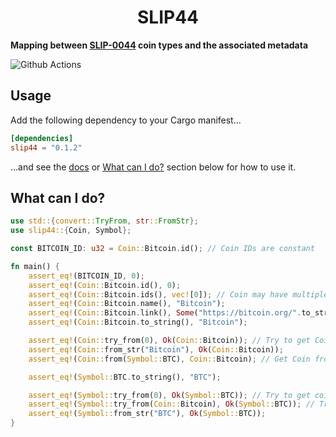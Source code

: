 # <h1 align="center"> SLIP44 </h1>

**Mapping between [SLIP-0044](https://github.com/satoshilabs/slips/blob/master/slip-0044.md) coin types and the
associated metadata**

![Github Actions](https://github.com/shekhirin/slip44/workflows/Tests/badge.svg)

## Usage
Add the following dependency to your Cargo manifest...
```toml
[dependencies]
slip44 = "0.1.2"
```
...and see the [docs](https://docs.rs/slip44) or [What can I do?](#what-can-i-do) section below for how to use it.

## What can I do?

```rust
use std::{convert::TryFrom, str::FromStr};
use slip44::{Coin, Symbol};

const BITCOIN_ID: u32 = Coin::Bitcoin.id(); // Coin IDs are constant

fn main() {
    assert_eq!(BITCOIN_ID, 0);
    assert_eq!(Coin::Bitcoin.id(), 0);
    assert_eq!(Coin::Bitcoin.ids(), vec![0]); // Coin may have multiple IDs (e.g. Credits)
    assert_eq!(Coin::Bitcoin.name(), "Bitcoin");
    assert_eq!(Coin::Bitcoin.link(), Some("https://bitcoin.org/".to_string()));
    assert_eq!(Coin::Bitcoin.to_string(), "Bitcoin");

    assert_eq!(Coin::try_from(0), Ok(Coin::Bitcoin)); // Try to get Coin from its ID
    assert_eq!(Coin::from_str("Bitcoin"), Ok(Coin::Bitcoin));
    assert_eq!(Coin::from(Symbol::BTC), Coin::Bitcoin); // Get Coin from its Symbol (can't fail, all symbols have associated coins)

    assert_eq!(Symbol::BTC.to_string(), "BTC");

    assert_eq!(Symbol::try_from(0), Ok(Symbol::BTC)); // Try to get coin Symbol from its ID
    assert_eq!(Symbol::try_from(Coin::Bitcoin), Ok(Symbol::BTC)); // Try to convert Coin to Symbol (can fail if no Symbol for Coin is specified)
    assert_eq!(Symbol::from_str("BTC"), Ok(Symbol::BTC));
}
```
